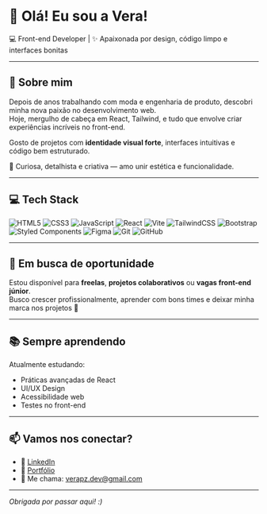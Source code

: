 # 👋 Olá! Eu sou a Vera!

💻 Front-end Developer | ✨ Apaixonada por design, código limpo e interfaces bonitas  

---

## 🚀 Sobre mim

Depois de anos trabalhando com moda e engenharia de produto, descobri minha nova paixão no desenvolvimento web.  
Hoje, mergulho de cabeça em React, Tailwind, e tudo que envolve criar experiências incríveis no front-end.

Gosto de projetos com **identidade visual forte**, interfaces intuitivas e código bem estruturado.

🧩 Curiosa, detalhista e criativa — amo unir estética e funcionalidade.

---
## 💻 Tech Stack

![HTML5](https://img.shields.io/badge/HTML5-E34F26?style=for-the-badge&logo=html5&logoColor=white)
![CSS3](https://img.shields.io/badge/CSS3-1572B6?style=for-the-badge&logo=css3&logoColor=white)
![JavaScript](https://img.shields.io/badge/JavaScript-F7DF1E?style=for-the-badge&logo=javascript&logoColor=black)
![React](https://img.shields.io/badge/React-20232A?style=for-the-badge&logo=react&logoColor=61DAFB)
![Vite](https://img.shields.io/badge/Vite-646CFF?style=for-the-badge&logo=vite&logoColor=white)
![TailwindCSS](https://img.shields.io/badge/Tailwind-06B6D4?style=for-the-badge&logo=tailwindcss&logoColor=white)
![Bootstrap](https://img.shields.io/badge/Bootstrap-7952B3?style=for-the-badge&logo=bootstrap&logoColor=white)
![Styled Components](https://img.shields.io/badge/Styled--Components-DB7093?style=for-the-badge&logo=styled-components&logoColor=white)
![Figma](https://img.shields.io/badge/Figma-F24E1E?style=for-the-badge&logo=figma&logoColor=white)
![Git](https://img.shields.io/badge/Git-F05032?style=for-the-badge&logo=git&logoColor=white)
![GitHub](https://img.shields.io/badge/GitHub-181717?style=for-the-badge&logo=github&logoColor=white)





---

## 💼 Em busca de oportunidade

Estou disponível para **freelas**, **projetos colaborativos** ou **vagas front-end júnior**.  
Busco crescer profissionalmente, aprender com bons times e deixar minha marca nos projetos 💚

---

## 📚 Sempre aprendendo

Atualmente estudando:

- Práticas avançadas de React  
- UI/UX Design  
- Acessibilidade web  
- Testes no front-end

---

## 📫 Vamos nos conectar?

- 💼 [LinkedIn](https://www.linkedin.com/in/veraluciaperazza)  
- 📂 [Portfólio](https://portfolioveraperazza.vercel.app)  
- 💌 Me chama: verapz.dev@gmail.com

---

_Obrigada por passar aqui! :)_  
